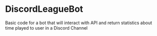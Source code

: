 # DiscordLeagueBot

Basic code for a bot that will interact with API and return statistics about time played to user in a Discord Channel
